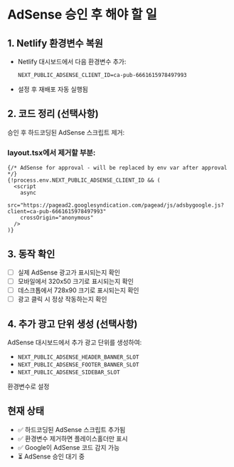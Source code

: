 # AdSense 승인 후 해야 할 일

## 1. Netlify 환경변수 복원
- Netlify 대시보드에서 다음 환경변수 추가:
  ```
  NEXT_PUBLIC_ADSENSE_CLIENT_ID=ca-pub-6661615978497993
  ```
- 설정 후 재배포 자동 실행됨

## 2. 코드 정리 (선택사항)
승인 후 하드코딩된 AdSense 스크립트 제거:

### layout.tsx에서 제거할 부분:
```tsx
{/* AdSense for approval - will be replaced by env var after approval */}
{!process.env.NEXT_PUBLIC_ADSENSE_CLIENT_ID && (
  <script
    async
    src="https://pagead2.googlesyndication.com/pagead/js/adsbygoogle.js?client=ca-pub-6661615978497993"
    crossOrigin="anonymous"
  />
)}
```

## 3. 동작 확인
- [ ] 실제 AdSense 광고가 표시되는지 확인
- [ ] 모바일에서 320x50 크기로 표시되는지 확인
- [ ] 데스크톱에서 728x90 크기로 표시되는지 확인
- [ ] 광고 클릭 시 정상 작동하는지 확인

## 4. 추가 광고 단위 생성 (선택사항)
AdSense 대시보드에서 추가 광고 단위를 생성하여:
- `NEXT_PUBLIC_ADSENSE_HEADER_BANNER_SLOT`
- `NEXT_PUBLIC_ADSENSE_FOOTER_BANNER_SLOT`
- `NEXT_PUBLIC_ADSENSE_SIDEBAR_SLOT`

환경변수로 설정

## 현재 상태
- ✅ 하드코딩된 AdSense 스크립트 추가됨
- ✅ 환경변수 제거하면 플레이스홀더만 표시
- ✅ Google이 AdSense 코드 감지 가능
- ⏳ AdSense 승인 대기 중